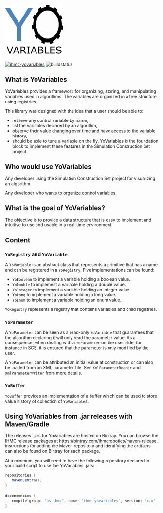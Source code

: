 # ![YoVariables](logo/YoVariables.png)
[ ![ihmc-yovariables](https://maven-badges.herokuapp.com/maven-central/us.ihmc/ihmc-yovariables/badge.svg?style=plastic)](https://maven-badges.herokuapp.com/maven-central/us.ihmc/ihmc-yovariables)
![buildstatus](https://github.com/ihmcrobotics/ihmc-yovariables/actions/workflows/gradle-test.yml/badge.svg)

## What is YoVariables
YoVariables provides a framework for organizing, storing, and manipulating variables used in algorithms.
The variables are organized in a tree structure using registries.

This library was designed with the idea that a user should be able to:
- retrieve any control variable by name,
- list the variables declared by an algorithm,
- observe their value changing over time and have access to the variable history,
- should be able to tune a variable on the fly.
YoVariables is the foundation block to implement these features in the Simulation Construction Set project.

## Who would use YoVariables
Any developer using the Simulation Construction Set project for visualizing an algorithm.

Any developer who wants to organize control variables.

## What is the goal of YoVariables?
The objective is to provide a data structure that is easy to implement and intuitive to use and usable in a real-time environment.

## Content
### `YoRegistry` and `YoVariable`
A `YoVariable` is an abstract class that represents a primitive that has a name and can be registered in a `YoRegistry`. Five implementations can be found:
- `YoBoolean` to implement a variable holding a boolean value.
- `YoDouble` to implement a variable holding a double value.
- `YoInteger` to implement a variable holding an integer value.
- `YoLong` to implement a variable holding a long value.
- `YoEnum` to implement a variable holding an enum value.

`YoRegistry` represents a registry that contains variables and child registries.

### `YoParameter`
A `YoParameter` can be seen as a read-only `YoVariable` that guarantees that the algorithm declaring it will only read the parameter value. As a consequence, when dealing with a `YoParameter` on the user side, for instance in SCS, it is ensured that the parameter is only modified by the user.

A `YoParameter` can be attributed an initial value at construction or can also be loaded from an XML parameter file. See `XmlParameterReader` and `XmlParameterWriter` from more details.

### `YoBuffer`
`YoBuffer` provides an implementation of a buffer which can be used to store value history of collection of `YoVariable`s.

## Using YoVariables from .jar releases with Maven/Gradle
The releases .jars for YoVariables are hosted on Bintray.
You can browse the IHMC release packages at https://bintray.com/ihmcrobotics/maven-release.
Instructions for adding the Maven repository and identifying the artifacts can also be found on Bintray for each package.

At a minimum, you will need to have the following repository declared in your build script to use the YoVariables .jars:

```gradle
repositories {
   mavenCentral()
}

dependencies {
   compile group: "us.ihmc", name: "ihmc-yovariables", version: "x.x"
}
```



